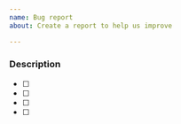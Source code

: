 ```yaml
---
name: Bug report
about: Create a report to help us improve

---
```


### Description

- [ ]
- [ ]
- [ ]
- [ ]

